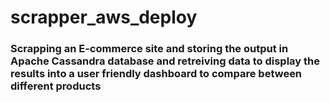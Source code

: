 # scrapper_aws_deploy

### Scrapping an E-commerce site and storing the output in Apache Cassandra database and retreiving data to display the results into a user friendly dashboard to compare between different products

